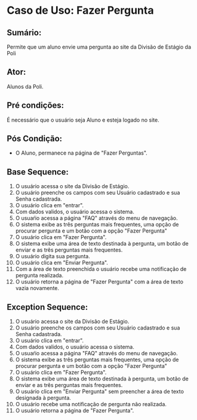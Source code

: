 # Caso de Uso: Fazer Pergunta

## Sumário: 
Permite que um aluno envie uma pergunta ao site da Divisão de Estágio da Poli

## Ator:
Alunos da Poli.

## Pré condições:
É necessário que o usuário seja Aluno e esteja logado no site.

## Pós Condição:
* O Aluno, permanece na página de "Fazer Perguntas".

## Base Sequence:
1. O usuário acessa o site da Divisão de Estágio.
2. O usuário preenche os campos com seu Usuário cadastrado e sua Senha cadastrada.
3. O usuário clica em "entrar".
4. Com dados validos, o usuário acessa o sistema.
5. O usuaŕio acessa a página "FAQ" através do menu de navegação.
6. O sistema exibe as três perguntas mais frequentes, uma opção de procurar pergunta e um botão com a opção "Fazer Pergunta"
7. O usuário clica em "Fazer Pergunta".
8. O sistema exibe uma área de texto destinada à pergunta, um botão de enviar e as três perguntas mais frequentes.
9. O usuário digita sua pergunta.
10. O usuário clica em "Enviar Pergunta".
11. Com a área de texto preenchida o usuário recebe uma notificação de pergunta realizada.
12. O usuário retorna a página de "Fazer Pergunta" com a área de texto vazia novamente.

## Exception Sequence:
1. O usuário acessa o site da Divisão de Estágio.
2. O usuário preenche os campos com seu Usuário cadastrado e sua Senha cadastrada.
3. O usuário clica em "entrar".
4. Com dados validos, o usuário acessa o sistema.
5. O usuaŕio acessa a página "FAQ" através do menu de navegação.
6. O sistema exibe as três perguntas mais frequentes, uma opção de procurar pergunta e um botão com a opção "Fazer Pergunta"
7. O usuário clica em "Fazer Pergunta".
8. O sistema exibe uma área de texto destinada à pergunta, um botão de enviar e as três perguntas mais frequentes.
10. O usuário clica em "Enviar Pergunta" sem preencher a área de texto designada à pergunta.
11. O usuário recebe uma notificação de pergunta não realizada.
12. O usuário retorna a página de "Fazer Pergunta".
